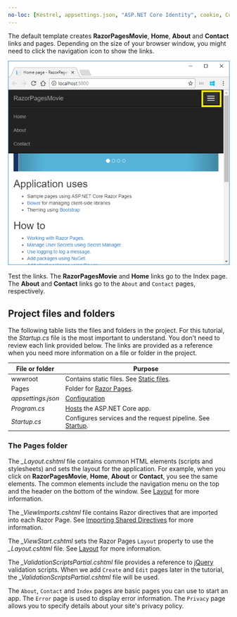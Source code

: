 ```yaml
---
no-loc: [Kestrel, appsettings.json, "ASP.NET Core Identity", cookie, Cookie, Blazor, "Blazor Server", "Blazor WebAssembly", "Identity", "Let's Encrypt", Razor, SignalR]
---
```

The default template creates **RazorPagesMovie**, **Home**, **About** and **Contact** links and pages. Depending on the size of your browser window, you might need to click the navigation icon to show the links.

![Home or Index page](../../tutorials/razor-pages/razor-pages-start/_static/home2.png)

Test the links. The **RazorPagesMovie** and **Home** links go to the Index page. The **About** and **Contact** links go to the `About` and `Contact` pages, respectively.

## Project files and folders

The following table lists the files and folders in the project. For this tutorial, the *Startup.cs* file is the most important to understand. You don't need to review each link provided below. The links are provided as a reference when you need more information on a file or folder in the project.

| File or folder              | Purpose |
| ----------------- | ------------ |
| wwwroot | Contains static files. See [Static files](xref:fundamentals/static-files). |
| Pages | Folder for [Razor Pages](xref:razor-pages/index). |
| *appsettings.json* | [Configuration](xref:fundamentals/configuration/index) |
| *Program.cs* | [Hosts](xref:fundamentals/index#host) the ASP.NET Core app.|
| *Startup.cs* | Configures services and the request pipeline. See [Startup](xref:fundamentals/startup).|

### The Pages folder

The *_Layout.cshtml* file contains common HTML elements (scripts and stylesheets) and sets the layout for the application. For example, when you click on **RazorPagesMovie**, **Home**, **About** or **Contact**, you see the same elements. The common elements include the navigation menu on the top and the header on the bottom of the window. See [Layout](xref:mvc/views/layout) for more information.

The *_ViewImports.cshtml* file contains Razor directives that are imported into each Razor Page. See [Importing Shared Directives](xref:mvc/views/layout#importing-shared-directives) for more information.

The *_ViewStart.cshtml* sets the Razor Pages `Layout` property to use the *_Layout.cshtml* file. See [Layout](xref:mvc/views/layout) for more information.

The *_ValidationScriptsPartial.cshtml* file provides a reference to [jQuery](https://jquery.com/) validation scripts. When we add `Create` and `Edit` pages later in the tutorial, the *_ValidationScriptsPartial.cshtml* file will be used.

The `About`, `Contact` and `Index` pages are basic pages you can use to start an app. The `Error` page is used to display error information. The `Privacy` page allows you to specify details about your site's privacy policy.
